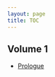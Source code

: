```yaml
---
layout: page
title: TOC
---
```


## Volume 1

<ul>
  <li><a href="https://openseasontl.github.io/2024/11/13/prologue.html">Prologue</a></li>
</ul> 
